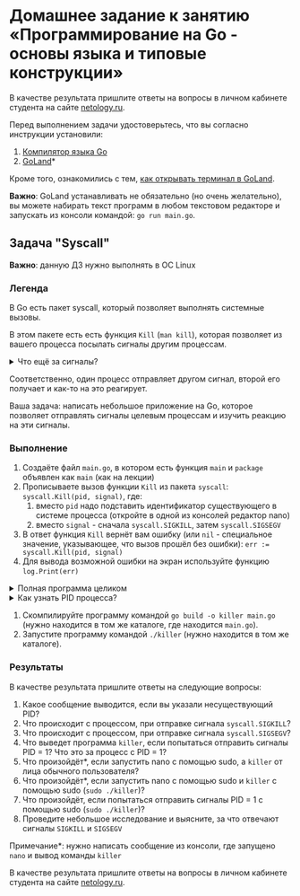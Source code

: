 # Домашнее задание к занятию «Программирование на Go - основы языка и типовые конструкции»

В качестве результата пришлите ответы на вопросы в личном кабинете студента на сайте [netology.ru](https://netology.ru).

Перед выполнением задачи удостоверьтесь, что вы согласно инструкции установили:
1. [Компилятор языка Go](go-installation.md)
1. [GoLand](goland-installation.md)*

Кроме того, ознакомились с тем, [как открывать терминал в GoLand](terminal.md).

**Важно**: GoLand устанавливать не обязательно (но очень желательно), вы можете набирать текст программ в любом текстовом редакторе и запускать из консоли командой: `go run main.go`.

## Задача "Syscall"

**Важно**: данную ДЗ нужно выполнять в ОС Linux

### Легенда

В Go есть пакет syscall, который позволяет выполнять системные вызовы.

В этом пакете есть есть функция `Kill` (`man kill`), которая позволяет из вашего процесса посылать сигналы другим процессам.

<details>
<summary>Что ещё за сигналы?</summary>

Различные процессы в ОС могут взаимодействовать друг с другом (IPC - Inter Process Communication) посредством отправки сигналов.
</details>

Соответственно, один процесс отправляет другом сигнал, второй его получает и как-то на это реагирует.

Ваша задача: написать небольшое приложение на Go, которое позволяет отправлять сигналы целевым процессам и изучить реакцию на эти сигналы.

### Выполнение

1. Создаёте файл `main.go`, в котором есть функция `main` и `package` объявлен как `main` (как на лекции)
1. Прописываете вызов функции `Kill` из пакета `syscall`: `syscall.Kill(pid, signal)`, где:
   1. вместо `pid` надо подставить идентификатор существующего в системе процесса (откройте в одной из консолей редактор nano)
   1. вместо `signal` - сначала `syscall.SIGKILL`, затем `syscall.SIGSEGV`
1. В ответ функция `Kill` вернёт вам ошибку (или `nil` - специальное значение, указывающее, что вызов прошёл без ошибки): `err := syscall.Kill(pid, signal)`
1. Для вывода возможной ошибки на экран используйте функцию `log.Print(err)`

<details>
<summary>Полная программа целиком</summary>

```go
package main

import (
	"log"
	"syscall"
)

func main() {
	err := syscall.Kill(9999, syscall.SIGKILL)
	log.Print(err)
}
```

Где: 
1. 9999 - pid, которому мы отправляем сигнал
2. `syscall.SIGKILL` - какой сигнал мы отправляем
</details>

<details>
<summary>Как узнать PID процесса?</summary>

`ps -A | grep nano`

Объяснение:
1. `ps -A` выводит список всех процессов в виде набор строк
1. `|` перенаправляет вывод команды `ps -A` на вход следующей команде
1. `grep nano` отображает только строки, в которых есть подстрока `nano`

Обратите внимание, если процесс завершится и вы снова запустите процесс, то его PID в большинстве случаев будет другой.
</details>

1. Скомпилируйте программу командой `go build -o killer main.go` (нужно находится в том же каталоге, где находится `main.go`).
1. Запустите программу командой `./killer` (нужно находится в том же каталоге).

### Результаты

В качестве результата пришлите ответы на следующие вопросы:
1. Какое сообщение выводится, если вы указали несуществующий PID? 
1. Что происходит с процессом, при отправке сигнала `syscall.SIGKILL`?
1. Что происходит с процессом, при отправке сигнала `syscall.SIGSEGV`?
1. Что выведет программа `killer`, если попытаться отправить сигналы PID = 1? Что это за процесс с PID = 1?
1. Что произойдёт*, если запустить nano с помощью sudo, а `killer` от лица обычного пользователя?
1. Что произойдёт*, если запустить nano с помощью sudo и `killer` с помощью sudo (`sudo ./killer`)?
1. Что произойдёт, если попытаться отправить сигналы PID = 1 с помощью sudo (`sudo ./killer`)?
1. Проведите небольшое исследование и выясните, за что отвечают сигналы `SIGKILL` и `SIGSEGV`

Примечание*: нужно написать сообщение из консоли, где запущено `nano` и вывод команды `killer`

В качестве результата пришлите ответы на вопросы в личном кабинете студента на сайте [netology.ru](https://netology.ru).
